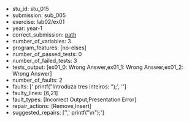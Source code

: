 - stu_id: stu_015	       
- submission: sub_005
- exercise: lab02/ex01
- year: year-1
- correct_submission: [path](https://github.com/pmorvalho/C-Pack-IPAs/blob/main/correct_submissions/year-1/lab02/ex01/ex01-stu_015-sub_009)
- number_of_variables: 3
- program_features: [no-elses] 
- number_of_passed_tests: 0
- number_of_failed_tests: 3
- tests_output: [ex01_0: Wrong Answer,ex01_1: Wrong Answer,ex01_2: Wrong Answer]
- number_of_faults: 2
- faults: [' printf("Introduza tres inteiros: ");', '']
- faulty_lines: [6,21]
- fault_types: [Incorrect Output,Presentation Error]
- repair_actions: [Remove,Insert] 
- suggested_repairs: ['',' printf("\n");']
